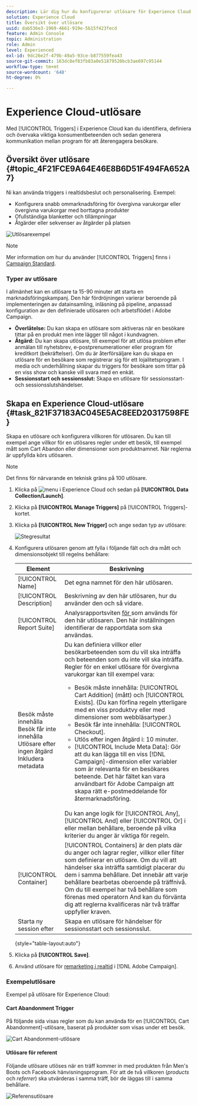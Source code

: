 ```yaml
---
description: Lär dig hur du konfigurerar utlösare för Experience Cloud.
solution: Experience Cloud
title: Översikt över utlösare
uuid: dab536e3-1969-4661-919e-5b15f423fecd
feature: Admin Console
topic: Administration
role: Admin
level: Experienced
exl-id: 9dc26e2f-479b-49a5-93ce-b877559fea43
source-git-commit: 163dc8ef83fb83a0e51879520bcb3ae697c95144
workflow-type: tm+mt
source-wordcount: '648'
ht-degree: 0%

---
```


# Experience Cloud-utlösare

Med [!UICONTROL Triggers] i Experience Cloud kan du identifiera, definiera och övervaka viktiga konsumentbeteenden och sedan generera kommunikation mellan program för att återengagera besökare.

## Översikt över utlösare {#topic_4F21FCE9A64E46E8B6D51F494FA652A7}

Ni kan använda triggers i realtidsbeslut och personalisering. Exempel:

* Konfigurera snabb ommarknadsföring för övergivna varukorgar eller övergivna varukorgar med borttagna produkter
* Ofullständiga blanketter och tillämpningar
* Åtgärder eller sekvenser av åtgärder på platsen

![Utlösarexempel](../assets/trigger-abandonment-2.png)

>[!NOTE]
>
>Mer information om hur du använder [!UICONTROL Triggers] finns i [Campaign Standard](https://experienceleague.adobe.com/docs/campaign-standard/using/integrating-with-adobe-cloud/working-with-campaign-and-triggers/using-triggers-in-campaign.html).

### Typer av utlösare

I allmänhet kan en utlösare ta 15-90 minuter att starta en marknadsföringskampanj. Den här fördröjningen varierar beroende på implementeringen av datainsamling, inläsning på pipeline, anpassad konfiguration av den definierade utlösaren och arbetsflödet i Adobe Campaign.

* **Överlåtelse:** Du kan skapa en utlösare som aktiveras när en besökare tittar på en produkt men inte lägger till något i kundvagnen.
* **Åtgärd:** Du kan skapa utlösare, till exempel för att utlösa problem efter anmälan till nyhetsbrev, e-postprenumerationer eller program för kreditkort (bekräftelser). Om du är återförsäljare kan du skapa en utlösare för en besökare som registrerar sig för ett lojalitetsprogram. I media och underhållning skapar du triggers för besökare som tittar på en viss show och kanske vill svara med en enkät.
* **Sessionsstart och sessionsslut:** Skapa en utlösare för sessionsstart- och sessionsslutshändelser.

## Skapa en Experience Cloud-utlösare {#task_821F37183AC045E5AC8EED20317598FE}

Skapa en utlösare och konfigurera villkoren för utlösaren. Du kan till exempel ange villkor för en utlösares regler under ett besök, till exempel mått som Cart Abandon eller dimensioner som produktnamnet. När reglerna är uppfyllda körs utlösaren.

>[!NOTE]
>
>Det finns för närvarande en teknisk gräns på 100 utlösare.

1. Klicka på ![menu](../assets/menu-icon.png) i Experience Cloud och sedan på **[!UICONTROL Data Collection/Launch]**.
2. Klicka på **[!UICONTROL Manage Triggers]** på [!UICONTROL Triggers]-kortet.
3. Klicka på **[!UICONTROL New Trigger]** och ange sedan typ av utlösare:

   ![Stegresultat](../assets/add-trigger.png)

4. Konfigurera utlösaren genom att fylla i följande fält och dra mått och dimensionsobjekt till regelns behållare:

   | Element | Beskrivning |
   |--- |--- |
   | [!UICONTROL Name] | Det egna namnet för den här utlösaren. |
   | [!UICONTROL Description] | Beskrivning av den här utlösaren, hur du använder den och så vidare. |
   | [!UICONTROL Report Suite] | Analysrapportsviten [för ](https://experienceleague.adobe.com/docs/analytics/admin/manage-report-suites/report-suites-admin.html) som används för den här utlösaren. Den här inställningen identifierar de rapportdata som ska användas. |
   | Besök måste innehålla<br>Besök får inte innehålla<br>Utlösare efter ingen åtgärd<br>Inkludera metadata | Du kan definiera villkor eller besökarbeteenden som du vill ska inträffa och beteenden som du inte vill ska inträffa. Regler för en enkel utlösare för övergivna varukorgar kan till exempel vara:<ul><li>Besök måste innehålla: [!UICONTROL Cart Addition] (mått) och [!UICONTROL Exists]. (Du kan förfina regeln ytterligare med en viss produktvy eller med dimensioner som webbläsartyper.)</li><li>Besök får inte innehålla: [!UICONTROL Checkout].</li><li>Utlös efter ingen åtgärd i: 10 minuter.</li><li>[!UICONTROL Include Meta Data]: Gör att du kan lägga till en viss [!DNL Campaign]-dimension eller variabler som är relevanta för en besökares beteende. Det här fältet kan vara användbart för Adobe Campaign att skapa rätt e-postmeddelande för återmarknadsföring.</li></ul><br>Du kan ange logik för [!UICONTROL Any], [!UICONTROL And] eller [!UICONTROL Or] i eller mellan behållare, beroende på vilka kriterier du anger är viktiga för regeln. |
   | [!UICONTROL Container] | [!UICONTROL Containers] är den plats där du anger och lagrar regler, villkor eller filter som definierar en utlösare. Om du vill att händelser ska inträffa samtidigt placerar du dem i samma behållare. Det innebär att varje behållare bearbetas oberoende på träffnivå. Om du till exempel har två behållare som förenas med operatorn And kan du förvänta dig att reglerna kvalificeras när två träffar uppfyller kraven. |
   | Starta ny session efter | Skapa en utlösare för händelser för sessionsstart och sessionsslut. |

   {style="table-layout:auto"}

5. Klicka på **[!UICONTROL Save]**.
6. Använd utlösare för [remarketing i realtid](https://experienceleague.adobe.com/docs/campaign-standard/using/integrating-with-adobe-cloud/working-with-campaign-and-triggers/about-adobe-experience-cloud-triggers.html) i [!DNL Adobe Campaign].

### Exempelutlösare

Exempel på utlösare för Experience Cloud:

#### Cart Abandonment Trigger

På följande sida visas regler som du kan använda för en [!UICONTROL Cart Abandonment]-utlösare, baserat på produkter som visas under ett besök.

![Cart Abandonment-utlösare](../assets/abandonment-trigger.png)

#### Utlösare för referent

Följande utlösare utlöses när en träff kommer in med produkten från Men&#39;s Boots och Facebook hänvisningsprogram. För att de två villkoren (*products* och *referrer*) ska utvärderas i samma träff, bör de läggas till i samma behållare.

![Referensutlösare](../assets/fb-boots-promo.png)
